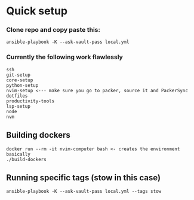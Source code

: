 # Quick setup

### Clone repo and copy paste this:
    ansible-playbook -K --ask-vault-pass local.yml
    
### Currently the following work flawlessly
    ssh
    git-setup
    core-setup
    python-setup
    nvim-setup <--- make sure you go to packer, source it and PackerSync
    dotfiles
    productivity-tools
    lsp-setup
    node
    nvm
    
## Building dockers
    docker run --rm -it nvim-computer bash <- creates the environment basically
    ./build-dockers
    
## Running specific tags (stow in this case)
    ansible-playbook -K --ask-vault-pass local.yml --tags stow

